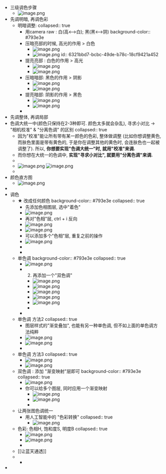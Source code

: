 - 三级调色步骤
	- ![image.png](../assets/image_1663153076321_0.png)
- 先调明暗, 再调色彩
	- 明暗调整:
	  collapsed:: true
		- 用camera raw :  白(高<-->白);  黑(黑<-->阴)
		  background-color:: #793e3e
		- 压暗亮部的时候,  高光的作用 > 白色
			- ![image.png](../assets/image_1663155331641_0.png)
			- ![image.png](../assets/image_1663155303257_0.png)
			  id:: 6321bbd7-bcbc-49de-b78c-18cf9421a452
		- 提亮亮部 : 白色的作用 > 高光
			- ![image.png](../assets/image_1663155403762_0.png)
			- ![image.png](../assets/image_1663155383811_0.png)
		- 压暗暗部: 黑色的作用 > 阴影
			- ![image.png](../assets/image_1663155536604_0.png)
			- ![image.png](../assets/image_1663155551677_0.png)
		- 提亮暗部: 阴影的作用 > 黑色
			- ![image.png](../assets/image_1663155600410_0.png)
			- ![image.png](../assets/image_1663155585075_0.png)
		-
- 先调整体, 再调局部
- 色调大统一中(颜色只保持在2-3种即可. 颜色太多就会杂乱), 寻求小对比 -> "相机校准" & "分离色调" 的区别
  collapsed:: true
	- 因为"校准"能让所有带有某一颜色的色彩, 整体做调整 (比如你想调整黄色, 而肤色里面是带有黄色的, 于是你在调整其他的黄色时, 会连肤色也一起被调整了). 所以, **你想要实现"色调大统一"时, 就用"校准"来调.**
	- 而你想在大统一的色调中, **实现"寻求小对比", 就要用"分离色调"来调.**
	-
	- ![image.png](../assets/image_1663156890492_0.png) ![image.png](../assets/image_1663156926115_0.png)
	-
- 颜色直方图
	- ![image.png](../assets/image_1663158920895_0.png)
-
- 调色
	- ★ 改成任何颜色
	  background-color:: #793e3e
	  collapsed:: true
		- 先添加色相图层,  选中"着色"
		- ![image.png](../assets/image_1663067708371_0.png)
		- 再对"色相"层,  ctrl + i  反向
		- ![image.png](../assets/image_1663067766365_0.png)
		- ![image.png](../assets/image_1663067937470_0.png)
		- 可以添加多个"色相"层, 重复之前的操作
		- ![image.png](../assets/image_1663068105604_0.png)
		-
		-
	- 单色调
	  background-color:: #793e3e
	  collapsed:: true
		- ![image.png](../assets/image_1663069271537_0.png)
		- 2. 再添加一个"双色调"
			- ![image.png](../assets/image_1663069361076_0.png)
			- ![image.png](../assets/image_1663069410007_0.png)
			- ![image.png](../assets/image_1663069469622_0.png)
			- ![image.png](../assets/image_1663069542618_0.png)
			- ![image.png](../assets/image_1663069586920_0.png)
			-
		-
	- 单色调 方法2
	  collapsed:: true
		- 图层样式的"渐变叠加", 也能有另一种单色调, 但不如上面的单色调方法纯粹
		- ![image.png](../assets/image_1663070047928_0.png)
		- ![image.png](../assets/image_1663070114547_0.png)
		-
	- 单色调 方法3
	  collapsed:: true
		- ![image.png](../assets/image_1663070542489_0.png)
		- ![image.png](../assets/image_1663070739667_0.png)
	- 双色调 : 添加 "渐变映射"层即可
	  background-color:: #793e3e
	  collapsed:: true
		- ![image.png](../assets/image_1663068473523_0.png)
		- 你可以给多个图层, 同时应用一个渐变映射
			- ![image.png](../assets/image_1663071988256_0.png)
			- ![image.png](../assets/image_1663072005244_0.png)
			-
	- 让两张图色调统一
		- 用人工智能中的 "色彩转换"
		  collapsed:: true
			- ![image.png](../assets/image_1663075055373_0.png)
	- 色彩: 色相H, 饱和度S, 明度B
	  collapsed:: true
		- ![image.png](../assets/image_1662636321704_0.png)
		- ![image.png](../assets/image_1662636631638_0.png)
		-
	- [[让蓝天通透]]
	-
		-
-